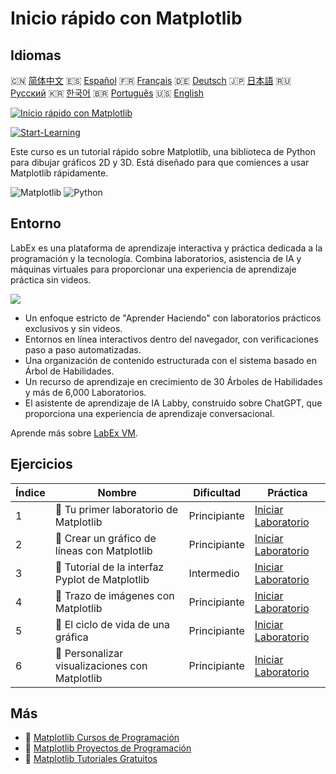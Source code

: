 # Inicio rápido con Matplotlib

## Idiomas

🇨🇳 [简体中文](README_zh.md) 🇪🇸 [Español](README_es.md) 🇫🇷 [Français](README_fr.md) 🇩🇪 [Deutsch](README_de.md) 🇯🇵 [日本語](README_ja.md) 🇷🇺 [Русский](README_ru.md) 🇰🇷 [한국어](README_ko.md) 🇧🇷 [Português](README_pt.md) 🇺🇸 [English](README.md) 

[![Inicio rápido con Matplotlib](https://cover-creator.labex.io/quick-start-with-matplotlib.png?lang=es)](https://labex.io/es/courses/quick-start-with-matplotlib)

[![Start-Learning](https://img.shields.io/badge/Start-Learning-whitesmoke?style=for-the-badge)](https://labex.io/es/courses/quick-start-with-matplotlib)

Este curso es un tutorial rápido sobre Matplotlib, una biblioteca de Python para dibujar gráficos 2D y 3D. Está diseñado para que comiences a usar Matplotlib rápidamente.

![Matplotlib](https://img.shields.io/badge/Matplotlib-whitesmoke?style=for-the-badge&logo=matplotlib)
![Python](https://img.shields.io/badge/Python-whitesmoke?style=for-the-badge&logo=python)


## Entorno

LabEx es una plataforma de aprendizaje interactiva y práctica dedicada a la programación y la tecnología. Combina laboratorios, asistencia de IA y máquinas virtuales para proporcionar una experiencia de aprendizaje práctica sin videos.

![](https://tutorial-screenshot.getvm.io/images/vm-1725247253.png)

- Un enfoque estricto de "Aprender Haciendo" con laboratorios prácticos exclusivos y sin videos.
- Entornos en línea interactivos dentro del navegador, con verificaciones paso a paso automatizadas.
- Una organización de contenido estructurada con el sistema basado en Árbol de Habilidades.
- Un recurso de aprendizaje en crecimiento de 30 Árboles de Habilidades y más de 6,000 Laboratorios.
- El asistente de aprendizaje de IA Labby, construido sobre ChatGPT, que proporciona una experiencia de aprendizaje conversacional.

Aprende más sobre [LabEx VM](https://support.labex.io/using-labex/virtual-machine).

## Ejercicios

|   Índice | Nombre                                          | Dificultad   | Práctica                                                                                                                               |
|----------|-------------------------------------------------|--------------|----------------------------------------------------------------------------------------------------------------------------------------|
|        1 | 📖 Tu primer laboratorio de Matplotlib          | Principiante | <a target='_blank' href='https://labex.io/es/tutorials/python-your-first-matplotlib-lab-92737'>Iniciar Laboratorio</a>                 |
|        2 | 📖 Crear un gráfico de líneas con Matplotlib    | Principiante | <a target='_blank' href='https://labex.io/es/tutorials/python-create-a-line-plot-with-matplotlib-71147'>Iniciar Laboratorio</a>        |
|        3 | 📖 Tutorial de la interfaz Pyplot de Matplotlib | Intermedio   | <a target='_blank' href='https://labex.io/es/tutorials/matplotlib-matplotlib-pyplot-interface-tutorial-71148'>Iniciar Laboratorio</a>  |
|        4 | 📖 Trazo de imágenes con Matplotlib             | Principiante | <a target='_blank' href='https://labex.io/es/tutorials/matplotlib-image-plotting-with-matplotlib-71149'>Iniciar Laboratorio</a>        |
|        5 | 📖 El ciclo de vida de una gráfica              | Principiante | <a target='_blank' href='https://labex.io/es/tutorials/python-the-lifecycle-of-a-plot-71150'>Iniciar Laboratorio</a>                   |
|        6 | 📖 Personalizar visualizaciones con Matplotlib  | Principiante | <a target='_blank' href='https://labex.io/es/tutorials/matplotlib-customizing-matplotlib-visualizations-71151'>Iniciar Laboratorio</a> |

## Más

- 🔗 [Matplotlib Cursos de Programación](https://github.com/labex-labs/awesome-programming-courses)
- 🔗 [Matplotlib Proyectos de Programación](https://github.com/labex-labs/awesome-programming-projects)
- 🔗 [Matplotlib Tutoriales Gratuitos](https://github.com/labex-labs/matplotlib-free-tutorials)

